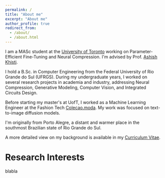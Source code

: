 ```yaml
---
permalink: /
title: "About me"
excerpt: "About me"
author_profile: true
redirect_from: 
  - /about/
  - /about.html
---
```

I am a MASc student at the [University of Toronto](https://www.ece.utoronto.ca/) working on Parameter-Efficient Fine-Tuning and Neural Compression. I'm advised by Prof. [Ashish Khisti](https://www.comm.utoronto.ca/~akhisti/).

I hold a B.Sc. in Computer Engineering from the Federal University of Rio Grande do Sul (UFRGS). During my undergraduate years, I worked on several research projects in academia and industry, addressing Neural Compression, Generative Modeling, Computer Vision, and Integrated Circuits Design.

Before starting my master's at UofT, I worked as a Machine Learning Engineer at the Fashion Tech [Colecao.moda](https://www.colecao.moda/). My work was focused on text-to-image diffusion models.

I'm originally from Porto Alegre, a distant and warmer place in the southmost Brazilian state of Rio Grande do Sul.

A more detailed view on my background is available in my [Curriculum Vitae](https://jadick.github.io/files/CV_JoaoDick.pdf).

Research Interests
======
blabla

